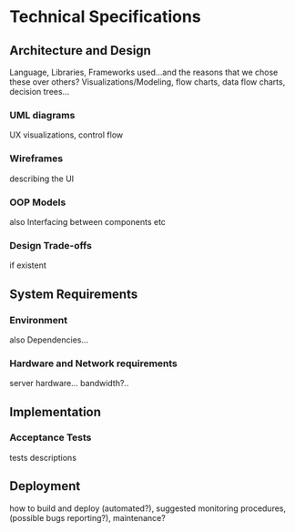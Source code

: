 # Technical Specifications
## Architecture and Design
Language, Libraries, Frameworks used...and the reasons that we chose these over others?
Visualizations/Modeling, flow charts, data flow charts, decision trees...
### UML diagrams
UX visualizations, control flow
### Wireframes
describing the UI
### OOP Models
also Interfacing between components etc
### Design Trade-offs
if existent
## System Requirements
### Environment
also Dependencies...
### Hardware and Network requirements
server hardware... bandwidth?..
## Implementation
### Acceptance Tests
tests descriptions
## Deployment
how to build and deploy (automated?), suggested monitoring procedures, (possible bugs reporting?), maintenance?
